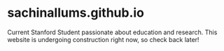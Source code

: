 # sachinallums.github.io

Current Stanford Student passionate about education and research. This website is undergoing construction right now, so check back later!
